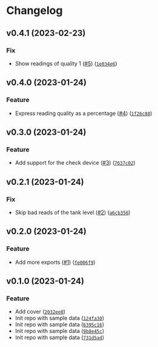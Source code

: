 # Changelog

<!--next-version-placeholder-->

## v0.4.1 (2023-02-23)
### Fix
* Show readings of quality 1 ([#5](https://github.com/Bluetooth-Devices/mopeka-iot-ble/issues/5)) ([`1e034e6`](https://github.com/Bluetooth-Devices/mopeka-iot-ble/commit/1e034e6c1884c7c8e1eefbe64022aaa11df68648))

## v0.4.0 (2023-01-24)
### Feature
* Express reading quality as a percentage ([#4](https://github.com/Bluetooth-Devices/mopeka-iot-ble/issues/4)) ([`1f26c88`](https://github.com/Bluetooth-Devices/mopeka-iot-ble/commit/1f26c88181963710aa7d427333536fb79236cfe6))

## v0.3.0 (2023-01-24)
### Feature
* Add support for the check device ([#3](https://github.com/Bluetooth-Devices/mopeka-iot-ble/issues/3)) ([`7637c02`](https://github.com/Bluetooth-Devices/mopeka-iot-ble/commit/7637c0237002e6325c6cc9c5d1ba45776b6760cc))

## v0.2.1 (2023-01-24)
### Fix
* Skip bad reads of the tank level ([#2](https://github.com/Bluetooth-Devices/mopeka-iot-ble/issues/2)) ([`a6cb356`](https://github.com/Bluetooth-Devices/mopeka-iot-ble/commit/a6cb356a8aec85d178e1092dae3e274394d6b0d0))

## v0.2.0 (2023-01-24)
### Feature
* Add more exports ([#1](https://github.com/Bluetooth-Devices/mopeka-iot-ble/issues/1)) ([`fe006f9`](https://github.com/Bluetooth-Devices/mopeka-iot-ble/commit/fe006f910ffe366c3f04cad09b83525d0c6399e4))

## v0.1.0 (2023-01-24)
### Feature
* Add cover ([`2032ee0`](https://github.com/Bluetooth-Devices/mopeka-iot-ble/commit/2032ee0993990d789b7efb831592b6c3b9ad8fc3))
* Init repo with sample data ([`124fa30`](https://github.com/Bluetooth-Devices/mopeka-iot-ble/commit/124fa30e0077ad1de26a8b128712345e17640028))
* Init repo with sample data ([`6395c16`](https://github.com/Bluetooth-Devices/mopeka-iot-ble/commit/6395c1621ac0bee757d3ffe4c28c71d9bbb347dd))
* Init repo with sample data ([`9b8e45c`](https://github.com/Bluetooth-Devices/mopeka-iot-ble/commit/9b8e45cff936b5e0fc4bc054511aede521a75985))
* Init repo with sample data ([`731d5ad`](https://github.com/Bluetooth-Devices/mopeka-iot-ble/commit/731d5ad7ffb715f9f63804c8be760836230d795c))
